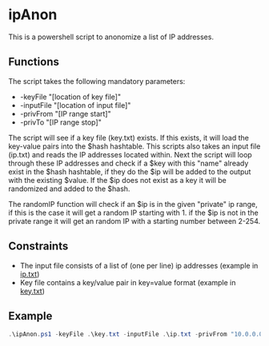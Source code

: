# ipAnon
This is a powershell script to anonomize a list of IP addresses.

## Functions
The script takes the following mandatory parameters:
* -keyFile "[location of key file]"
* -inputFile "[location of input file]"
* -privFrom "[IP range start]"
* -privTo "[IP range stop]"


The script will see if a key file (key.txt) exists. If this exists, it will load the key-value pairs into the $hash hashtable. This scripts also takes an input file (ip.txt) and reads the IP addresses located within. Next the script will loop through these IP addresses and check if a $key with this "name" already exist in the $hash hashtable, if they do the $ip will be added to the output with the existing $value. If the $ip does not exist as a key it will be randomized and added to the $hash.

The randomIP function will check if an $ip is in the given "private" ip range, if this is the case it will get a random IP starting with 1. if the $ip is not in the private range it will get an random IP with a starting number between 2-254.

## Constraints
* The input file consists of a list of (one per line) ip addresses (example in [ip.txt](ip.txt))
* Key file contains a key/value pair in key=value format (example in [key.txt](key.txt))


## Example
```powershell
.\ipAnon.ps1 -keyFile .\key.txt -inputFile .\ip.txt -privFrom "10.0.0.0" -privTo "10.0.50.255"
```